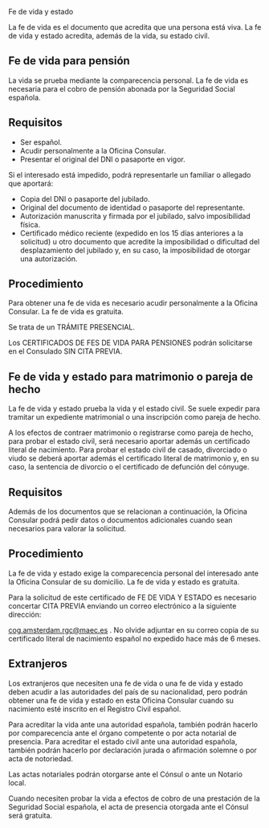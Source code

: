  Fe de vida y estado

  La fe de vida es el documento que acredita que una persona está viva. La fe de vida y estado acredita, además de la vida, su estado civil.

 Fe de vida para pensión
-----------------------

 La vida se prueba mediante la comparecencia personal. La fe de vida es necesaria para el cobro de pensión abonada por la Seguridad Social española.

 Requisitos
----------

 * Ser español.
* Acudir personalmente a la Oficina Consular.
* Presentar el original del DNI o pasaporte en vigor.

 Si el interesado está impedido, podrá representarle un familiar o allegado que aportará: 

 * Copia del DNI o pasaporte del jubilado.
* Original del documento de identidad o pasaporte del representante.
* Autorización manuscrita y firmada por el jubilado, salvo imposibilidad física.
* Certificado médico reciente (expedido en los 15 días anteriores a la solicitud) u otro documento que acredite la imposibilidad o dificultad del desplazamiento del jubilado y, en su caso, la imposibilidad de otorgar una autorización.

 Procedimiento
-------------

 Para obtener una fe de vida es necesario acudir personalmente a la Oficina Consular. La fe de vida es gratuita.

 Se trata de un TRÁMITE PRESENCIAL.

Los CERTIFICADOS DE FES DE VIDA PARA PENSIONES podrán solicitarse en el Consulado SIN CITA PREVIA.

 Fe de vida y estado para matrimonio o pareja de hecho
-----------------------------------------------------

 La fe de vida y estado prueba la vida y el estado civil. Se suele expedir para tramitar un expediente matrimonial o una inscripción como pareja de hecho.

 A los efectos de contraer matrimonio o registrarse como pareja de hecho, para probar el estado civil, será necesario aportar además un certificado literal de nacimiento. Para probar el estado civil de casado, divorciado o viudo se deberá aportar además el certificado literal de matrimonio y, en su caso, la sentencia de divorcio o el certificado de defunción del cónyuge.

 Requisitos
----------

 Además de los documentos que se relacionan a continuación, la Oficina Consular podrá pedir datos o documentos adicionales cuando sean necesarios para valorar la solicitud.

 Procedimiento
-------------

 La fe de vida y estado exige la comparecencia personal del interesado ante la Oficina Consular de su domicilio. La fe de vida y estado es gratuita.

 Para la solicitud de este certificado de FE DE VIDA Y ESTADO es necesario concertar CITA PREVIA enviando un correo electrónico a la siguiente dirección:

cog.amsterdam.rgc@maec.es . No olvide adjuntar en su correo copia de su certificado literal de nacimiento español no expedido hace más de 6 meses.

 Extranjeros
-----------

 Los extranjeros que necesiten una fe de vida o una fe de vida y estado deben acudir a las autoridades del país de su nacionalidad, pero podrán obtener una fe de vida y estado en esta Oficina Consular cuando su nacimiento esté inscrito en el Registro Civil español.

 Para acreditar la vida ante una autoridad española, también podrán hacerlo por comparecencia ante el órgano competente o por acta notarial de presencia. Para acreditar el estado civil ante una autoridad española, también podrán hacerlo por declaración jurada o afirmación solemne o por acta de notoriedad.

  Las actas notariales podrán otorgarse ante el Cónsul o ante un Notario local. 

 Cuando necesiten probar la vida a efectos de cobro de una prestación de la Seguridad Social española, el acta de presencia otorgada ante el Cónsul será gratuita.

  
